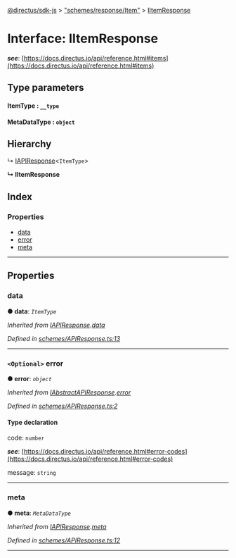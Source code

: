 [@directus/sdk-js](../README.md) > ["schemes/response/Item"](../modules/_schemes_response_item_.md) > [IItemResponse](../interfaces/_schemes_response_item_.iitemresponse.md)

# Interface: IItemResponse

*__see__*: [https://docs.directus.io/api/reference.html#items](https://docs.directus.io/api/reference.html#items)

## Type parameters
#### ItemType :  `__type`
#### MetaDataType :  `object`
## Hierarchy

↳  [IAPIResponse](_schemes_apiresponse_.iapiresponse.md)<`ItemType`>

**↳ IItemResponse**

## Index

### Properties

* [data](_schemes_response_item_.iitemresponse.md#data)
* [error](_schemes_response_item_.iitemresponse.md#error)
* [meta](_schemes_response_item_.iitemresponse.md#meta)

---

## Properties

<a id="data"></a>

###  data

**● data**: *`ItemType`*

*Inherited from [IAPIResponse](_schemes_apiresponse_.iapiresponse.md).[data](_schemes_apiresponse_.iapiresponse.md#data)*

*Defined in [schemes/APIResponse.ts:13](https://github.com/janbiasi/sdk-js/blob/0ae3664/src/schemes/APIResponse.ts#L13)*

___
<a id="error"></a>

### `<Optional>` error

**● error**: *`object`*

*Inherited from [IAbstractAPIResponse](_schemes_apiresponse_.iabstractapiresponse.md).[error](_schemes_apiresponse_.iabstractapiresponse.md#error)*

*Defined in [schemes/APIResponse.ts:2](https://github.com/janbiasi/sdk-js/blob/0ae3664/src/schemes/APIResponse.ts#L2)*

#### Type declaration

 code: `number`

*__see__*: [https://docs.directus.io/api/reference.html#error-codes](https://docs.directus.io/api/reference.html#error-codes)

 message: `string`

___
<a id="meta"></a>

###  meta

**● meta**: *`MetaDataType`*

*Inherited from [IAPIResponse](_schemes_apiresponse_.iapiresponse.md).[meta](_schemes_apiresponse_.iapiresponse.md#meta)*

*Defined in [schemes/APIResponse.ts:12](https://github.com/janbiasi/sdk-js/blob/0ae3664/src/schemes/APIResponse.ts#L12)*

___

